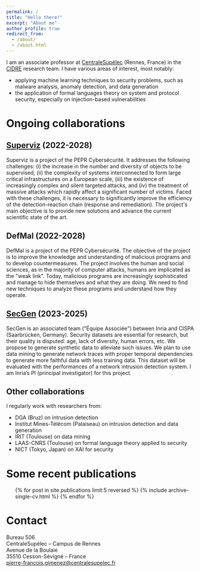 ```yaml
---
permalink: /
title: "Hello there!"
excerpt: "About me"
author_profile: true
redirect_from: 
  - /about/
  - /about.html
---
```


I am an associate professor at [CentraleSupélec](https://www.centralesupelec.fr/) (Rennes, France) in the [CIDRE](https://team.inria.fr/cidre/) research team. I have various areas of interest, most notably:
- applying machine learning techniques to security problems, such as malware analysis, anomaly detection, and data generation
- the application of formal languages theory on system and protocol security, especially on injection-based vulnerabilities

# Ongoing collaborations

## [Superviz](https://files.inria.fr/superviz/) (2022-2028)

Superviz is a project of the PEPR Cybersécurité. It addresses the following challenges: (i) the increase in the number and diversity of objects to be supervised, (ii) the complexity of systems interconnected to form large critical infrastructures on a European scale, (iii) the existence of increasingly complex and silent targeted attacks, and (iv) the treatment of massive attacks which rapidly affect a significant number of victims. Faced with these challenges, it is necessary to significantly improve the efficiency of the detection-reaction chain (response and remediation). The project's main objective is to provide new solutions and advance the current scientific state of the art.

## DefMal (2022-2028)

DefMal is a project of the PEPR Cybersécurité. The objective of the project is to improve the knowledge and understanding of malicious programs and to develop countermeasures. The project involves the human and social sciences, as in the majority of computer attacks, humans are implicated as the "weak link". Today, malicious programs are increasingly sophisticated and manage to hide themselves and what they are doing. We need to find new techniques to analyze these programs and understand how they operate.

## [SecGen](https://files.inria.fr/secgen) (2023-2025)

SecGen is an associated team ("Équipe Associée") between Inria and CISPA (Saarbrücken, Germany). Security datasets are essential for research, but their quality is disputed: age, lack of diversity, human errors, etc. We propose to generate synthetic data to alleviate such issues. We plan to use data mining to generate network traces with proper temporal dependencies to generate more faithful data with less training data. This dataset will be evaluated with the performances of a network intrusion detection system. I am Inria’s PI (principal investigator) for this project.

## Other collaborations

I regularly work with researchers from:
- DGA (Bruz) on intrusion detection
- Institut Mines-Télécom (Palaiseau) on intrusion detection and data generation
- IRIT (Toulouse) on data mining
- LAAS-CNRS (Toulouse) on formal language theory applied to security
- NICT (Tokyo, Japan) on XAI for security

# Some recent publications
  <ul>{% for post in site.publications limit:5 reversed %}
    {% include archive-single-cv.html %}
  {% endfor %}</ul>

# Contact

Bureau 506  
CentraleSupélec – Campus de Rennes  
Avenue de la Boulaie  
35510 Cesson-Sévigné – France  
[pierre-francois.gimenez@centralesupelec.fr](mailto:pierre-francois.gimenez@centralesupelec.fr)
